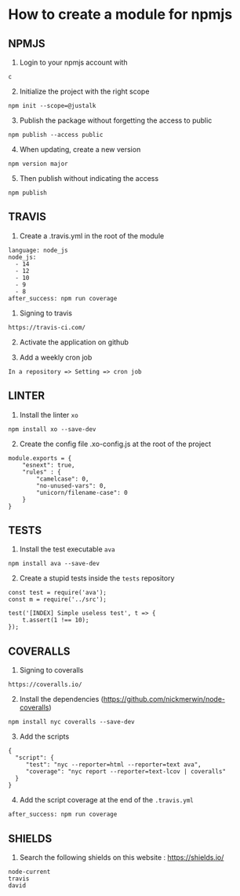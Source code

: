 # How to create a module for npmjs


## NPMJS

1. Login to your npmjs account with

```
c
```

2. Initialize the project with the right scope

```
npm init --scope=@justalk

```

3. Publish the package without forgetting the access to public

```
npm publish --access public
```

4. When updating, create a new version

```
npm version major
```

5. Then publish without indicating the access

```
npm publish
```

## TRAVIS

1. Create a .travis.yml in the root of the module

```
language: node_js
node_js:
  - 14
  - 12
  - 10
  - 9
  - 8
after_success: npm run coverage
```

1. Signing to travis

```
https://travis-ci.com/
```

2. Activate the application on github

3. Add a weekly cron job

```
In a repository => Setting => cron job
```

## LINTER

1. Install the linter `xo`

```
npm install xo --save-dev
```

2. Create the config file .xo-config.js at the root of the project

```
module.exports = {
    "esnext": true,
    "rules" : {
        "camelcase": 0,
        "no-unused-vars": 0,
        "unicorn/filename-case": 0
    }
}
```

## TESTS

1. Install the test executable `ava`

```
npm install ava --save-dev
```

2. Create a stupid tests inside the `tests` repository

```
const test = require('ava');
const m = require('../src');

test('[INDEX] Simple useless test', t => {
	t.assert(1 !== 10);
});
```

## COVERALLS

1. Signing to coveralls

```
https://coveralls.io/
```

2. Install the dependencies (https://github.com/nickmerwin/node-coveralls)

```
npm install nyc coveralls --save-dev
```

3. Add the scripts

```
{
  "script": {
     "test": "nyc --reporter=html --reporter=text ava",
     "coverage": "nyc report --reporter=text-lcov | coveralls"
  }
}
```

4. Add the script coverage at the end of the `.travis.yml`

```
after_success: npm run coverage
```

## SHIELDS

1. Search the following shields on this website : https://shields.io/

```
node-current
travis
david
```
